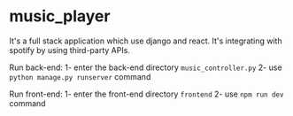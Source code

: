 # music_player

It's a full stack application which use django and react. It's integrating with spotify by using third-party APIs.

Run back-end:
1- enter the back-end directory `music_controller.py`
2- use `python manage.py runserver` command

Run front-end:
1- enter the front-end directory `frontend`
2- use `npm run dev` command
